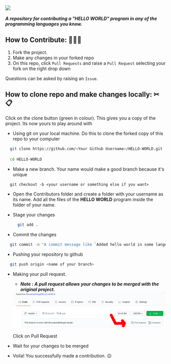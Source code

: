 <img src="./resources/Hello World!.gif">


***A repository for contributing a "HELLO WORLD" program in any of the programming languages you know.***

## How to Contribute: 👨🏻‍💻

1. Fork the project.
2. Make any changes in your forked repo
3. On this repo, click `Pull Requests` and raise a `Pull Request` selecting your fork on the right drop down

Questions can be asked by raising an `Issue`.

## How to clone repo and make changes locally: ✂📋


  Click on the clone button (green in colour). This gives you a copy of the project. Its now yours to play around with

- Using git on your local machine. Do this to clone the forked copy of this repo to your computer

```sh
  git clone https://github.com/<Your Github Username>/HELLO-WORLD.git

  cd HELLO-WORLD
```

- Make a new branch. Your name would make a good branch because it's unique

```
  git checkout -b <your username or something else if you want>
```

- Open the Contributors folder and create a folder with your username as its name. Add all the files of the **HELLO WORLD** program inside the folder of your name.

- Stage your changes
  ```sh
    git add .
  ```

- Commit the changes

```sh
  git commit -m "A commit message like `Added hello world in some language`"
```

- Pushing your repository to github

```sh
  git push origin <name of your branch>
```

- Making your pull request.
  - ***Note : A pull request allows your changes to be merged with the original project.***

  <img src="./resources/pr.png">

  Click on Pull Request

- Wait for your changes to be merged

- Voila! You successfully made a contribution. 😉
